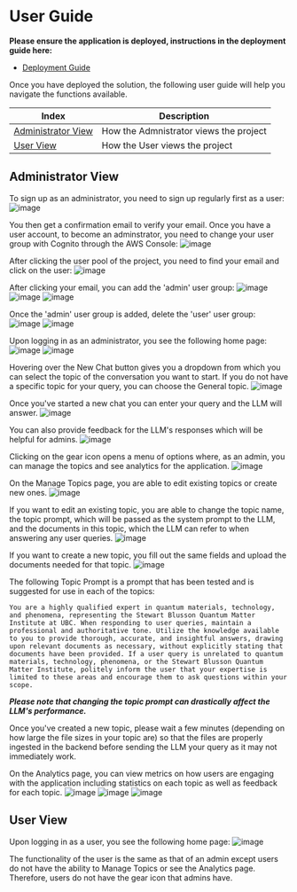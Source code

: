 # User Guide

**Please ensure the application is deployed, instructions in the deployment guide here:**
- [Deployment Guide](./deploymentGuide.md)

Once you have deployed the solution, the following user guide will help you navigate the functions available.

| Index    | Description |
| -------- | ------- |
| [Administrator View](#admin-view)  | How the Admnistrator views the project | 
| [User View](#user-view)  | How the User views the project |

## Administrator View
To sign up as an administrator, you need to sign up regularly first as a user:
![image](./images/create-account.png)

You then get a confirmation email to verify your email. Once you have a user account, to become an adminstrator, you need to change your user group with Cognito through the AWS Console:
![image](./images/user-pool.png)

After clicking the user pool of the project, you need to find your email and click on the user:
![image](./images/users.png)

After clicking your email, you can add the 'admin' user group:
![image](./images/select-admin.png)
![image](./images/add-user-group.png)
![image](./images/admin-added.png)

Once the 'admin' user group is added, delete the 'user' user group:
![image](./images/delete-user.png)
![image](./images/only-admin.png)

Upon logging in as an administrator, you see the following home page:
![image](./images/admin-home.png)
![image](./images/admin-home2.png)

Hovering over the New Chat button gives you a dropdown from which you can select the topic of the conversation you want to start. If you do not have a specific topic for your query, you can choose the General topic.
![image](./images/admin-select-topic.png)

Once you've started a new chat you can enter your query and the LLM will answer.
![image](./images/admin-new-chat.png)

You can also provide feedback for the LLM's responses which will be helpful for admins.
![image](./images/admin-chat-feedback.png)

Clicking on the gear icon opens a menu of options where, as an admin, you can manage the topics and see analytics for the application.
![image](./images/admin-gear.png)

On the Manage Topics page, you are able to edit existing topics or create new ones.
![image](./images/admin-manage-docs.png)

If you want to edit an existing topic, you are able to change the topic name, the topic prompt, which will be passed as the system prompt to the LLM, and the documents in this topic, which the LLM can refer to when answering any user queries.
![image](./images/admin-edit-topic.png)

If you want to create a new topic, you fill out the same fields and upload the documents needed for that topic.
![image](./images/admin-new-topic.png)

The following Topic Prompt is a prompt that has been tested and is suggested for use in each of the topics:

```You are a highly qualified expert in quantum materials, technology, and phenomena, representing the Stewart Blusson Quantum Matter Institute at UBC. When responding to user queries, maintain a professional and authoritative tone. Utilize the knowledge available to you to provide thorough, accurate, and insightful answers, drawing upon relevant documents as necessary, without explicitly stating that documents have been provided. If a user query is unrelated to quantum materials, technology, phenomena, or the Stewart Blusson Quantum Matter Institute, politely inform the user that your expertise is limited to these areas and encourage them to ask questions within your scope.```

***Please note that changing the topic prompt can drastically affect the LLM's performance.***

Once you've created a new topic, please wait a few minutes (depending on how large the file sizes in your topic are) so that the files are properly ingested in the backend before sending the LLM your query as it may not immediately work.

On the Analytics page, you can view metrics on how users are engaging with the application including statistics on each topic as well as feedback for each topic.
![image](./images/admin-analytics.png)
![image](./images/admin-insights.png)
![image](./images/admin-feedback.png)

## User View
Upon logging in as a user, you see the following home page:
![image](./images/user-home.png)

The functionality of the user is the same as that of an admin except users do not have the ability to Manage Topics or see the Analytics page. Therefore, users do not have the gear icon that admins have.